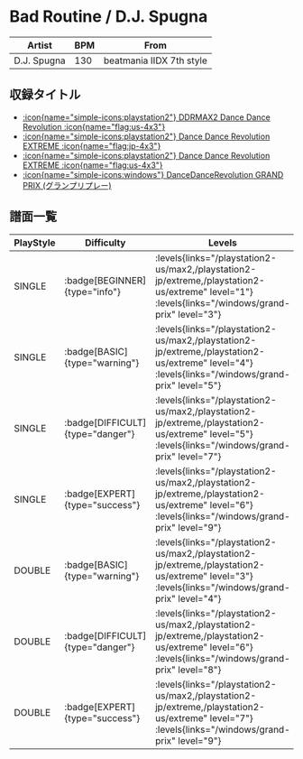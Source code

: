 # Bad Routine / D.J. Spugna

|Artist|BPM|From|
|------|---|----|
|D.J. Spugna|130|beatmania IIDX 7th style|

## 収録タイトル

- [:icon{name="simple-icons:playstation2"} DDRMAX2 Dance Dance Revolution :icon{name="flag:us-4x3"}](/playstation2-us/max2)
- [:icon{name="simple-icons:playstation2"} Dance Dance Revolution EXTREME :icon{name="flag:jp-4x3"}](/playstation2-jp/extreme)
- [:icon{name="simple-icons:playstation2"} Dance Dance Revolution EXTREME :icon{name="flag:us-4x3"}](/playstation2-us/extreme)
- [:icon{name="simple-icons:windows"} DanceDanceRevolution GRAND PRIX (グランプリプレー)](/windows/grand-prix)

## 譜面一覧

|PlayStyle|Difficulty|Levels|Notes|Movie|
|---------|----------|------|-----|-----|
|SINGLE| :badge[BEGINNER]{type="info"}| :levels{links="/playstation2-us/max2,/playstation2-jp/extreme,/playstation2-us/extreme" level="1"} :levels{links="/windows/grand-prix" level="3"}|103/0||
|SINGLE| :badge[BASIC]{type="warning"}| :levels{links="/playstation2-us/max2,/playstation2-jp/extreme,/playstation2-us/extreme" level="4"} :levels{links="/windows/grand-prix" level="5"}|127/4||
|SINGLE| :badge[DIFFICULT]{type="danger"}| :levels{links="/playstation2-us/max2,/playstation2-jp/extreme,/playstation2-us/extreme" level="5"} :levels{links="/windows/grand-prix" level="7"}|189/7||
|SINGLE| :badge[EXPERT]{type="success"}| :levels{links="/playstation2-us/max2,/playstation2-jp/extreme,/playstation2-us/extreme" level="6"} :levels{links="/windows/grand-prix" level="9"}|207/30||
|DOUBLE| :badge[BASIC]{type="warning"}| :levels{links="/playstation2-us/max2,/playstation2-jp/extreme,/playstation2-us/extreme" level="3"} :levels{links="/windows/grand-prix" level="4"}|117/7||
|DOUBLE| :badge[DIFFICULT]{type="danger"}| :levels{links="/playstation2-us/max2,/playstation2-jp/extreme,/playstation2-us/extreme" level="6"} :levels{links="/windows/grand-prix" level="8"}|187/4||
|DOUBLE| :badge[EXPERT]{type="success"}| :levels{links="/playstation2-us/max2,/playstation2-jp/extreme,/playstation2-us/extreme" level="7"} :levels{links="/windows/grand-prix" level="9"}|226/12||
